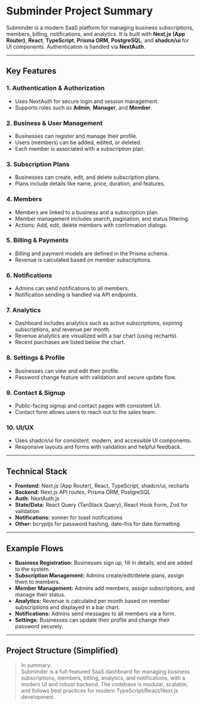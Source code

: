 # Subminder Project Summary

Subminder is a modern SaaS platform for managing business subscriptions, members, billing, notifications, and analytics. It is built with **Next.js (App Router)**, **React**, **TypeScript**, **Prisma ORM**, **PostgreSQL**, and **shadcn/ui** for UI components. Authentication is handled via **NextAuth**.

---

## Key Features

### 1. Authentication & Authorization
- Uses NextAuth for secure login and session management.
- Supports roles such as **Admin**, **Manager**, and **Member**.

### 2. Business & User Management
- Businesses can register and manage their profile.
- Users (members) can be added, edited, or deleted.
- Each member is associated with a subscription plan.

### 3. Subscription Plans
- Businesses can create, edit, and delete subscription plans.
- Plans include details like name, price, duration, and features.

### 4. Members
- Members are linked to a business and a subscription plan.
- Member management includes search, pagination, and status filtering.
- Actions: Add, edit, delete members with confirmation dialogs.

### 5. Billing & Payments
- Billing and payment models are defined in the Prisma schema.
- Revenue is calculated based on member subscriptions.

### 6. Notifications
- Admins can send notifications to all members.
- Notification sending is handled via API endpoints.

### 7. Analytics
- Dashboard includes analytics such as active subscriptions, expiring subscriptions, and revenue per month.
- Revenue analytics are visualized with a bar chart (using recharts).
- Recent purchases are listed below the chart.

### 8. Settings & Profile
- Businesses can view and edit their profile.
- Password change feature with validation and secure update flow.

### 9. Contact & Signup
- Public-facing signup and contact pages with consistent UI.
- Contact form allows users to reach out to the sales team.

### 10. UI/UX
- Uses shadcn/ui for consistent, modern, and accessible UI components.
- Responsive layouts and forms with validation and helpful feedback.

---

## Technical Stack

- **Frontend:** Next.js (App Router), React, TypeScript, shadcn/ui, recharts  
- **Backend:** Next.js API routes, Prisma ORM, PostgreSQL  
- **Auth:** NextAuth.js  
- **State/Data:** React Query (TanStack Query), React Hook Form, Zod for validation  
- **Notifications:** sonner for toast notifications  
- **Other:** bcryptjs for password hashing, date-fns for date formatting  

---

## Example Flows

- **Business Registration:** Businesses sign up, fill in details, and are added to the system.
- **Subscription Management:** Admins create/edit/delete plans, assign them to members.
- **Member Management:** Admins add members, assign subscriptions, and manage their status.
- **Analytics:** Revenue is calculated per month based on member subscriptions and displayed in a bar chart.
- **Notifications:** Admins send messages to all members via a form.
- **Settings:** Businesses can update their profile and change their password securely.

---

## Project Structure (Simplified)

> In summary:  
> Subminder is a full-featured SaaS dashboard for managing business subscriptions, members, billing, analytics, and notifications, with a modern UI and robust backend. The codebase is modular, scalable, and follows best practices for modern TypeScript/React/Next.js development.